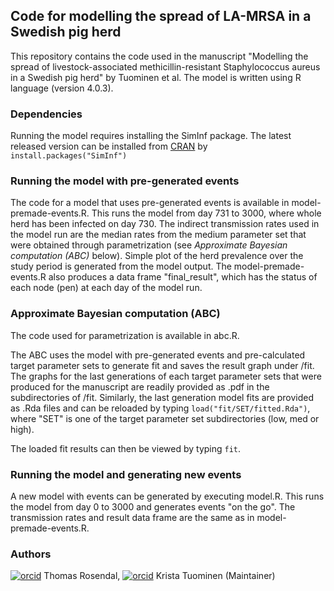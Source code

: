 ## Code for modelling the spread of LA-MRSA in a Swedish pig herd
This repository contains the code used in the manuscript "Modelling the spread of livestock-associated methicillin-resistant Staphylococcus aureus in a Swedish pig herd" by Tuominen et al. The model is written using R language (version 4.0.3).
### Dependencies
Running the model requires installing the SimInf package. The latest released version can be installed from [CRAN](https://cran.r-project.org/web/packages/SimInf/index.html) by
`install.packages("SimInf")`

### Running the model with pre-generated events
The code for a model that uses pre-generated events is available in model-premade-events.R. This runs the model from day 731 to 3000, where whole herd has been infected on day 730. The indirect transmission rates used in the model run are the median rates from the medium parameter set that were obtained through parametrization (see *Approximate Bayesian computation (ABC)* below). Simple plot of the herd prevalence over the study period is generated from the model output. The model-premade-events.R also produces a data frame "final_result", which has the status of each node (pen) at each day of the model run.

### Approximate Bayesian computation (ABC)
The code used for parametrization is available in abc.R. 

The ABC uses the model with pre-generated events and pre-calculated target parameter sets to generate fit and saves the result graph under /fit. The graphs for the last generations of each target parameter sets that were produced for the manuscript are readily provided as .pdf in the subdirectories of /fit. Similarly, the last generation model fits are provided as .Rda files and can be reloaded by typing `load("fit/SET/fitted.Rda")`, where "SET" is one of the target parameter set subdirectories (low, med or high). 

The loaded fit results can then be viewed by typing `fit`.

### Running the model and generating new events
A new model with events can be generated by executing model.R. This runs the model from day 0 to 3000 and generates events "on the go". The transmission rates and result data frame are the same as in model-premade-events.R.

### Authors
[![orcid](https://info.orcid.org/wp-content/uploads/2019/11/orcid_16x16.png)](https://orcid.org/0000-0002-6576-9668) Thomas Rosendal, [![orcid](https://info.orcid.org/wp-content/uploads/2019/11/orcid_16x16.png)](https://orcid.org/0000-0002-2223-9376) Krista Tuominen (Maintainer)
